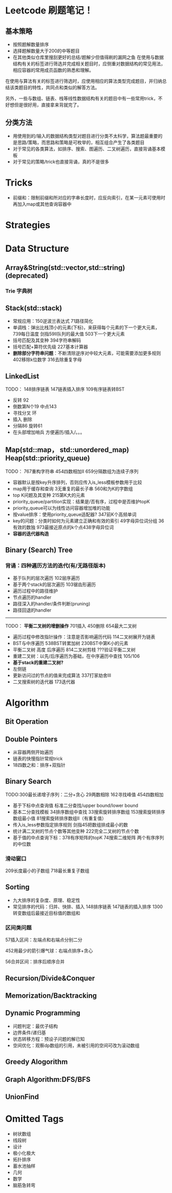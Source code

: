 # Leetcode 刷题笔记！
## 基本策略
- 按照题解数量排序
- 选择题解数量大于200的中等题目
- 在其他类似仓库里搜刮更好的总结/题解少但值得刷的漏网之鱼
在使用与数据结构有关的标签进行筛选并完成相关题目时，应侧重对数据结构的常见用法，相应容器的常用成员函数的熟悉和理解。

在使用与算法有关的标签进行筛选时，应使用相应的算法类型完成题目，并归纳总结该类题目的特性，共同点和类似的解答方法。

另外，一些与数组、链表、栈等线性数据结构有关的题目中有一些常用trick，不好想但是很好用，直接拿来背就完了。
## 分类方法
- 用使用到的/输入的数据结构类型对题目进行分类不太科学，算法题最重要的是思路/策略，而思路和策略是可枚举的，相互组合产生了各类题目
- 对于常见的各类算法，如排序、搜索、图遍历、二叉树遍历，直接背诵基本模板
- 对于常见的策略/trick也直接背诵，真的不是很多
# Tricks
- 前缀和：限制前缀和所对应的字串长度时，应反向索引，在某一元素可使用时再加入map或其他查询容器中
# Strategies
# Data Structure
## Array&String(std::vector,std::string)(deprecated)
### Trie 字典树
## Stack(std::stack)
- 常规应用：150逆波兰表达式 71路径简化
- 单调栈：弹出比栈顶小的元素(下标)，来获得每个元素的下一个更大元素，739每日温度 剑指59II队列的最大值 503下一个更大元素
- 括号匹配及其变种 394字符串解码
- 括号匹配+算符优先级 227基本计算器
- **删除部分字符串问题**：不断清除逆序对中较大元素，可能需要添加更多规则 402移除k位数字 316去除重复字母
## LinkedList
TODO： 148排序链表 147链表插入排序 109有序链表转BST
- 反转 92
- 倒数第N个19 中点143
- 寻找分叉 环
- 插入 删除
- 分隔86 旋转61
- 在头部增加哨兵 方便遍历/插入/。。。
## Map(std::map， std::unordered_map)<br>Heap(std::priority_queue)
TODO： 767重构字符串 454四数相加II 659分隔数组为连续子序列
- 容器默认是按key升序排列，否则应传入is_less模板参数用于比较
- map用于缓存和查询 3无重复的最长子串 560和为K的字数组
- top K问题及其变种 215第K大的元素
- priority_queue/partition实现：结果是/否有序，过程中是否维护topK
- priority_queue可以为线性访问容器增加堆的功能
- 按value排序：使用priority_queue适配器? 347前K个高频单词
- key的问题：分类时如何为元素建立正确和有效的索引 49字母异位词分组 36有效的数独 973最接近原点的k个点438字母异位词
- **容器的迭代器构造**
## Binary (Search) Tree
### **背诵：四种遍历方法的迭代(有/无路径版本)**
- 基于队列的层次遍历 102层序遍历
- 基于两个stack的层次遍历 103锯齿形遍历
- 遍历过程中的路径维护
- 节点遍历的handler
- 路径深入的handler/条件判断(pruning)
- 路径回退的handler
---
TODO： **平衡二叉树的增删操作** 701插入 450删除 654最大二叉树
- 遍历过程中修改指针操作：注意是否影响遍历代码 114二叉树展开为链表
- BST与中序遍历 538BST转累加树 230BST中第K小的元素
- 平衡二叉树 高度 后序遍历 814二叉树剪枝 ???验证平衡二叉树
- 重建二叉树：以先/后序遍历为基础，在中序遍历中查找 105/106
- **基于stack的重建二叉树?**
- 左侧链
- 更新访问过的节点的值来完成算法 337打家劫舍III
- 二叉搜索树的迭代器 173迭代器
# Algorithm
## Bit Operation
## Double Pointers
- 从容器两侧开始遍历
- 链表的快慢指针常规trick
- 18四数之和：排序+双指针
## Binary Search
TODO:300最长递增子序列：二分+贪心 29两数相除 162寻找峰值 454四数相加
- 基于下标中点查询值 标准二分查找/upper bound/lower bound
- 基本二分查找模板 34排序数组中查找 33搜索旋转排序数组 153搜索旋转排序数组最小值 81搜索旋转排序数组II（有重复值）
- 传入is_less参数指定排序规则 剑指45把数组排成最小的数
- 统计满二叉树的节点个数等其他变种 222完全二叉树的节点个数
- 基于值的中点查询下标：378有序矩阵的topK 74搜索二维矩阵 两个有序序列的中位数
### 滑动窗口
209长度最小的子数组 718最长重复子数组
## Sorting
- 九大排序的复杂度、原理、稳定性
- 常见排序的代码：归并、快排、插入
148排序链表 147链表的插入排序 1300转变数组后最接近目标值的数组和
### 区间类问题
57插入区间：左端点和右端点分别二分 

452用最少的箭引爆气球：右端点排序+贪心
 
56合并区间：排序后顺序合并
## Recursion/Divide&Conquer
## Memorization/Backtracking
## Dynamic Programming
- 问题判定：最优子结构
- 边界条件/递归基
- 状态转移方程：预设子问题的解已知
- 空间优化：观察dp数组的引用，未被引用的空间可改为滚动数组
## Greedy Alogorithm
## Graph Algorithm:DFS/BFS 
## UnionFind
# Omitted Tags
- 树状数组
- 线段树
- 设计
- 极小化极大
- 拓扑排序
- 蓄水池抽样
- 几何
- 数学
- 脑筋急转弯
